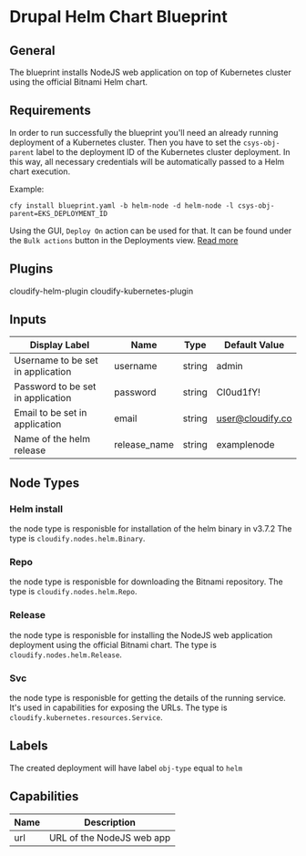 # Drupal Helm Chart Blueprint

## General

The blueprint installs NodeJS web application on top of Kubernetes cluster using the official Bitnami Helm chart.

## Requirements

In order to run successfully the blueprint you'll need an already running deployment of a Kubernetes cluster.
Then you have to set the `csys-obj-parent` label to the deployment ID of the Kubernetes cluster deployment.
In this way, all necessary credentials will be automatically passed to a Helm chart execution.

Example:
```shell
cfy install blueprint.yaml -b helm-node -d helm-node -l csys-obj-parent=EKS_DEPLOYMENT_ID
```

Using the GUI, `Deploy On` action can be used for that. It can be found under the `Bulk actions` button in the Deployments view. [Read more](https://docs.cloudify.co/latest/working_with/console/widgets/deploymentsview/#bulk-actions)

## Plugins

cloudify-helm-plugin
cloudify-kubernetes-plugin

## Inputs

| Display Label                     | Name          | Type   | Default Value    |
| --------------------------------- | ------------- | ------ | ---------------- |
| Username to be set in application | username      | string | admin            |
| Password to be set in application | password      | string | Cl0ud1fY!        |
| Email to be set in application    | email         | string | user@cloudify.co |
| Name of the helm release          | release_name  | string | examplenode    |

## Node Types

### Helm install
the node type is responisble for installation of the helm binary in v3.7.2
The type is `cloudify.nodes.helm.Binary`. 

### Repo
the node type is responisble for downloading the Bitnami repository.
The type is `cloudify.nodes.helm.Repo`. 

### Release
the node type is responisble for installing the NodeJS web application deployment using the official Bitnami chart.
The type is `cloudify.nodes.helm.Release`. 

### Svc
the node type is responisble for getting the details of the running service. It's used in capabilities for exposing the URLs.
The type is `cloudify.kubernetes.resources.Service`.

## Labels

The created deployment will have label `obj-type` equal to `helm`

## Capabilities

| Name          | Description                           |
| ------------- | ------------------------------------- |
| url           | URL of the NodeJS web app             |